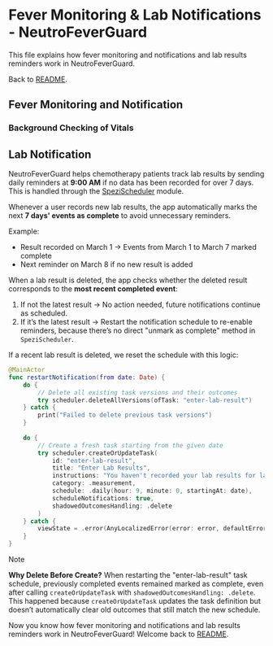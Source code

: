 <!--

This source file is part of the NeutroFeverGuard based on the Stanford Spezi Template Application project

SPDX-FileCopyrightText: 2025 Stanford University

SPDX-License-Identifier: MIT

-->

# Fever Monitoring & Lab Notifications - NeutroFeverGuard
This file explains how fever monitoring and notifications and lab results reminders work in NeutroFeverGuard.

Back to [README](../README.md).

## Fever Monitoring and Notification

### Background Checking of Vitals

## Lab Notification

NeutroFeverGuard helps chemotherapy patients track lab results by sending daily reminders at **9:00 AM** if no data has been recorded for over 7 days. This is handled through the [SpeziScheduler](https://github.com/StanfordSpezi/SpeziScheduler) module.  

Whenever a user records new lab results, the app automatically marks the next **7 days' events as complete** to avoid unnecessary reminders.  

Example:  
- Result recorded on March 1 → Events from March 1 to March 7 marked complete  
- Next reminder on March 8 if no new result is added

When a lab result is deleted, the app checks whether the deleted result corresponds to the **most recent completed event**:  

1. If not the latest result → No action needed, future notifications continue as scheduled.  
2. If it’s the latest result → Restart the notification schedule to re-enable reminders, because there’s no direct "unmark as complete" method in `SpeziScheduler`.

If a recent lab result is deleted, we reset the schedule with this logic:

```swift
@MainActor
func restartNotification(from date: Date) {
    do {
        // Delete all existing task versions and their outcomes
        try scheduler.deleteAllVersions(ofTask: "enter-lab-result")
    } catch {
        print("Failed to delete previous task versions")
    }
    
    do {
        // Create a fresh task starting from the given date
        try scheduler.createOrUpdateTask(
            id: "enter-lab-result",
            title: "Enter Lab Results",
            instructions: "You haven't recorded your lab results for last 7 days. Record now!",
            category: .measurement,
            schedule: .daily(hour: 9, minute: 0, startingAt: date),
            scheduleNotifications: true,
            shadowedOutcomesHandling: .delete
        )
    } catch {
        viewState = .error(AnyLocalizedError(error: error, defaultErrorDescription: "Failed to create or update scheduled tasks."))
    }
}
```
> [!NOTE]  
> **Why Delete Before Create?** When restarting the "enter-lab-result" task schedule, previously completed events remained marked as complete, even after calling `createOrUpdateTask` with `shadowedOutcomesHandling: .delete`. This happened because `createOrUpdateTask` updates the task definition but doesn’t automatically clear old outcomes that still match the new schedule.

Now you know how fever monitoring and notifications and lab results reminders work in NeutroFeverGuard! Welcome back to [README](../README.md).